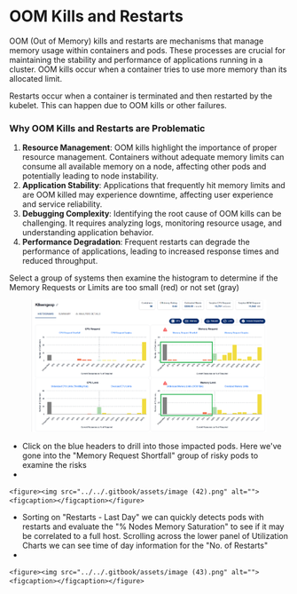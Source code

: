 # OOM Kills and Restarts

OOM (Out of Memory) kills and restarts are mechanisms that manage memory usage within containers and pods. These processes are crucial for maintaining the stability and performance of applications running in a cluster.  OOM kills occur when a container tries to use more memory than its allocated limit.

Restarts occur when a container is terminated and then restarted by the kubelet. This can happen due to OOM kills or other failures.

### Why OOM Kills and Restarts are Problematic

1. **Resource Management**: OOM kills highlight the importance of proper resource management. Containers without adequate memory limits can consume all available memory on a node, affecting other pods and potentially leading to node instability.
2. **Application Stability**: Applications that frequently hit memory limits and are OOM killed may experience downtime, affecting user experience and service reliability.
3. **Debugging Complexity**: Identifying the root cause of OOM kills can be challenging. It requires analyzing logs, monitoring resource usage, and understanding application behavior.
4. **Performance Degradation**: Frequent restarts can degrade the performance of applications, leading to increased response times and reduced throughput.



Select a group of systems then examine the histogram to determine if the Memory Requests or Limits are too small (red) or not set (gray)

<figure><img src="../../.gitbook/assets/image (41).png" alt=""><figcaption></figcaption></figure>

* Click on the blue headers to drill into those impacted pods. Here we've gone into the "Memory Request Shortfall" group of risky pods to examine the risks
*

    <figure><img src="../../.gitbook/assets/image (42).png" alt=""><figcaption></figcaption></figure>
* Sorting on "Restarts - Last Day" we can quickly detects pods with restarts and evaluate the "% Nodes Memory Saturation" to see if it may be correlated to a full host. Scrolling across the lower panel of Utilization Charts we can see time of day information for the "No. of Restarts"
*

    <figure><img src="../../.gitbook/assets/image (43).png" alt=""><figcaption></figcaption></figure>
